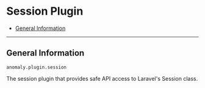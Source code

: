 # Session Plugin

- [General Information](#general)

<hr>

<a name="general"></a>
## General Information

`anomaly.plugin.session`

The session plugin that provides safe API access to Laravel's Session class.
